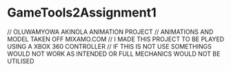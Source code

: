 # GameTools2Assignment1
  //  OLUWAMYOWA AKINOLA ANIMATION PROJECT
    // ANIMATIONS AND MODEL TAKEN OFF MIXAMO.COM
    // I MADE THIS PROJECT TO BE PLAYED USING A XBOX 360 CONTROLLER
   //  IF THIS IS NOT USE SOMETHINGS WOULD NOT WORK AS INTENDED OR FULL MECHANICS WOULD NOT BE UTILISED
